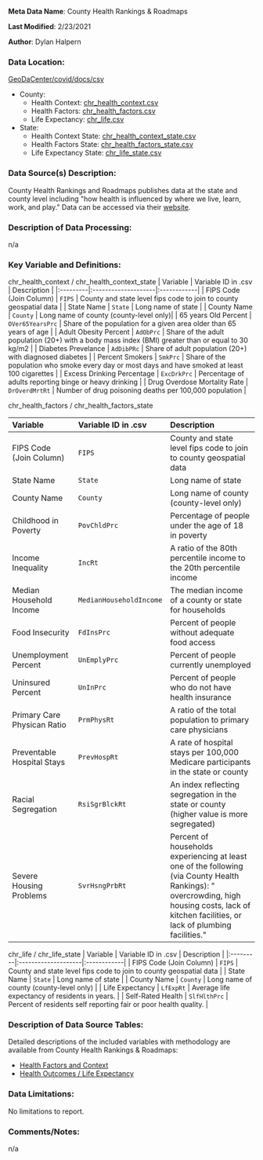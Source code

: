 **Meta Data Name**: County Health Rankings & Roadmaps

**Last Modified**: 2/23/2021

**Author**: Dylan Halpern

### Data Location: 
[GeoDaCenter/covid/docs/csv](https://github.com/GeoDaCenter/covid/tree/master/docs/csv)

* County:
    * Health Context: [chr_health_context.csv](https://raw.githubusercontent.com/GeoDaCenter/covid/master/public/csv/chr_health_context.csv)
    * Health Factors: [chr_health_factors.csv](https://raw.githubusercontent.com/GeoDaCenter/covid/master/public/csv/chr_health_factors.csv)
    * Life Expectancy: [chr_life.csv](https://raw.githubusercontent.com/GeoDaCenter/covid/master/public/csv/chr_life.csv)
* State:
    * Health Context State: [chr_health_context_state.csv](https://raw.githubusercontent.com/GeoDaCenter/covid/master/public/csv/chr_health_context_state.csv)
    * Health Factors State: [chr_health_factors_state.csv](https://raw.githubusercontent.com/GeoDaCenter/covid/master/public/csv/chr_health_factors_state.csv)
    * Life Expectancy State: [chr_life_state.csv](https://raw.githubusercontent.com/GeoDaCenter/covid/master/public/csv/chr_life_state.csv)

### Data Source(s) Description:  
County Health Rankings and Roadmaps publishes data at the state and county level including "how health is influenced by where we live, learn, work, and play." Data can be accessed via their [website](https://www.countyhealthrankings.org/explore-health-rankings).

### Description of Data Processing: 
n/a

### Key Variable and Definitions:


chr_health_context / chr_health_context_state
| Variable | Variable ID in .csv | Description |
|:---------|:--------------------|:------------|
| FIPS Code (Join Column) | `FIPS` | County and state level fips code to join to county geospatial data |
| State Name | `State` | Long name of state  |
| County Name | `County` | Long name of county (county-level only)|
| 65 years Old Percent | `OVer65YearsPrc` | Share of the population for a given area older than 65 years of age |
| Adult Obesity Percent | `AdObPrc` | Share of the adult population (20+) with a body mass index (BMI) greater than or equal to 30 kg/m2 |
| Diabetes Prevelance | `AdDibPRc` | Share of adult population (20+) with diagnosed diabetes |
| Percent Smokers | `SmkPrc` | Share of the population who smoke every day or most days and have smoked at least 100 cigarettes |
| Excess Drinking Percentage | `ExcDrkPrc` | Percentage of adults reporting binge or heavy drinking |
| Drug Overdose Mortality Rate | `DrOverdMrtRt` | Number of drug poisoning deaths per 100,000 population |


chr_health_factors / chr_health_factors_state

| Variable | Variable ID in .csv | Description |
|:---------|:--------------------|:------------|
| FIPS Code (Join Column) | `FIPS` | County and state level fips code to join to county geospatial data |
| State Name | `State` | Long name of state |
| County Name | `County` | Long name of county (county-level only) |
| Childhood in Poverty | `PovChldPrc` | Percentage of people under the age of 18 in poverty |
| Income Inequality | `IncRt` | A ratio of the 80th percentile income to the 20th percentile income |
| Median Household Income | `MedianHouseholdIncome` | The median income of a county or state for households |
| Food Insecurity | `FdInsPrc` | Percent of people without adequate food access |
| Unemployment Percent | `UnEmplyPrc` | Percent of people currently unemployed |
| Uninsured Percent | `UnInPrc` | Percent of people who do not have health insurance |
| Primary Care Physican Ratio | `PrmPhysRt` | A ratio of the total population to primary care physicians |
| Preventable Hospital Stays | `PrevHospRt` | A rate of hospital stays per 100,000 Medicare participants in the state or county |
| Racial Segregation | `RsiSgrBlckRt` | An index reflecting segregation in the state or county (higher value is more segregated) |
| Severe Housing Problems | `SvrHsngPrbRt` | Percent of households experiencing at least one of the following (via County Health Rankings): " overcrowding, high housing costs, lack of kitchen facilities, or lack of plumbing facilities." |

chr_life / chr_life_state
| Variable | Variable ID in .csv | Description |
|:---------|:--------------------|:------------|
| FIPS Code (Join Column) | `FIPS` | County and state level fips code to join to county geospatial data |
| State Name | `State` | Long name of state |
| County Name | `County` | Long name of county (county-level only) |
| Life Expectancy | `LfExpRt` | Average life expectancy of residents in years. |
| Self-Rated Health | `SlfHlthPrc` | Percent of residents self reporting fair or poor health quality. |

### Description of Data Source Tables: 
Detailed descriptions of the included variables with methodology are available from County Health Rankings & Roadmaps:
* [Health Factors and Context](https://www.countyhealthrankings.org/explore-health-rankings/measures-data-sources/county-health-rankings-model/health-factors)
* [Health Outcomes / Life Expectancy](https://www.countyhealthrankings.org/explore-health-rankings/measures-data-sources/county-health-rankings-model/health-outcomes)

### Data Limitations:
No limitations to report.

### Comments/Notes:
n/a
